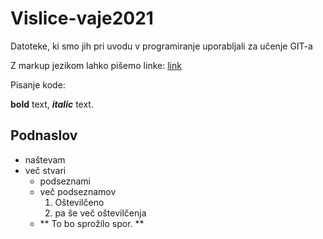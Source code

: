 # Vislice-vaje2021
Datoteke, ki smo jih pri uvodu v programiranje uporabljali za učenje GIT-a

Z markup jezikom lahko pišemo linke: [link](https:google.com)

Pisanje kode:

**bold** text,
***italic*** text.

## Podnaslov

- naštevam
- več stvari
    - podseznami
    - več podseznamov
        1. Oštevilčeno
        2. pa še več oštevilčenja
    - ** To bo sprožilo spor. **